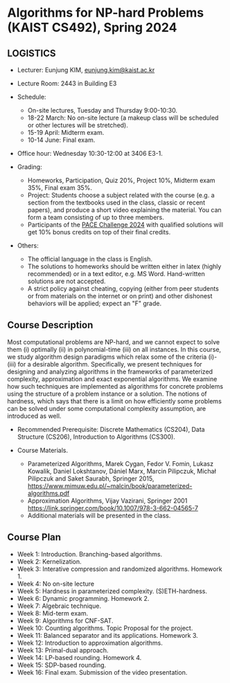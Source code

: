 Algorithms for NP-hard Problems (KAIST CS492), Spring 2024
====================


LOGISTICS
---------------------
- Lecturer: Eunjung KIM, eunjung.kim@kaist.ac.kr

- Lecture Room: 2443 in Building E3
  
- Schedule: 
  - On-site lectures, Tuesday and Thursday 9:00-10:30.
  - 18-22 March: No on-site lecture (a makeup class will be scheduled or other lectures will be stretched).
  - 15-19 April: Midterm exam.
  - 10-14 June: Final exam.
     
- Office hour: Wednesday 10:30-12:00 at 3406 E3-1.

- Grading: 
  - Homeworks, Participation, Quiz 20%, Project 10%, Midterm exam 35%, Final exam 35%.
  - Project: Students choose a subject related with the course (e.g. a section from the textbooks used in the class, classic or recent papers), and produce a short video explaining the material. You can form a team consisting of up to three members.
  - Participants of the [PACE Challenge 2024](https://pacechallenge.org/2024/) with qualified solutions will get 10% bonus credits on top of their final credits.
  
 
- Others:
  - The official language in the class is English. 
  - The solutions to homeworks should be written either in latex (highly recommended) or in a text editor, e.g. MS Word. Hand-written solutions are not accepted.
  - A strict policy against cheating, copying (either from peer students or from materials on the internet or on print) and other dishonest behaviors will be applied; expect an "F" grade. 


Course Description
-------------------
Most computational problems are NP-hard, and we cannot expect to solve them (i) optimally (ii) in polynomial-time (iii) on all instances. In this course, we study algorithm design paradigms which relax some of the criteria (i)-(iii) for a desirable algorithm. Specifically, we present techniques for designing and analyzing algorithms in the frameworks of parameterized complexity, approximation and exact exponential algorithms. We examine how such techniques are implemented as algorithms for concrete problems using the structure of a problem instance or a solution. The notions of hardness, which says that there is a limit on how efficiently some problems can be solved under some computational complexity assumption, are introduced as well.

- Recommended Prerequisite: 
Discrete Mathematics (CS204), Data Structure (CS206), Introduction to Algorithms (CS300).

- Course Materials.
  - Parameterized Algorithms, Marek Cygan, Fedor V. Fomin, Lukasz Kowalik, Daniel Lokshtanov, Dániel Marx, Marcin Pilipczuk, Michał Pilipczuk and Saket Saurabh, Springer 2015, https://www.mimuw.edu.pl/~malcin/book/parameterized-algorithms.pdf
  - Approximation Algorithms, Vijay Vazirani, Springer 2001 https://link.springer.com/book/10.1007/978-3-662-04565-7
  - Additional materials will be presented in the class.

 
Course Plan
------------
- Week 1: Introduction. Branching-based algorithms.
- Week 2: Kernelization.
- Week 3: Interative compression and randomized algorithms. Homework 1.
- Week 4: No on-site lecture 
- Week 5: Hardness in parameterized complexity. (S)ETH-hardness. 
- Week 6: Dynamic programming. Homework 2.
- Week 7: Algebraic technique.
- Week 8: Mid-term exam.
- Week 9: Algorithms for CNF-SAT.
- Week 10: Counting algorithms. Topic Proposal for the project.
- Week 11: Balanced separator and its applications. Homework 3.
- Week 12: Introduction to approximation algorithms.
- Week 13: Primal-dual approach.
- Week 14: LP-based rounding. Homework 4.
- Week 15: SDP-based rounding.
- Week 16: Final exam. Submission of the video presentation.


